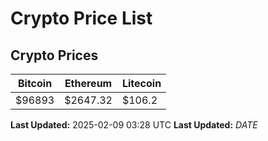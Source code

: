 # Crypto Price List

## Crypto Prices
| Bitcoin | Ethereum | Litecoin |
| ------- | -------- | -------- |
| $96893 | $2647.32 | $106.2 |
**Last Updated:** 2025-02-09 03:28 UTC
**Last Updated:** $DATE$
